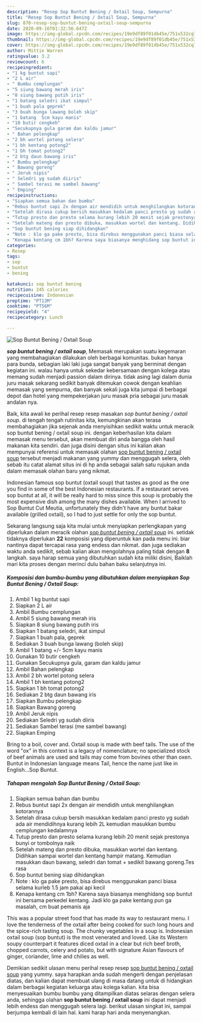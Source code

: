 ```yaml
---
description: "Resep Sop Buntut Bening / Oxtail Soup, Sempurna"
title: "Resep Sop Buntut Bening / Oxtail Soup, Sempurna"
slug: 870-resep-sop-buntut-bening-oxtail-soup-sempurna
date: 2020-09-16T01:32:56.647Z
image: https://img-global.cpcdn.com/recipes/19e9df89f01db45e/751x532cq70/sop-buntut-bening-oxtail-soup-foto-resep-utama.jpg
thumbnail: https://img-global.cpcdn.com/recipes/19e9df89f01db45e/751x532cq70/sop-buntut-bening-oxtail-soup-foto-resep-utama.jpg
cover: https://img-global.cpcdn.com/recipes/19e9df89f01db45e/751x532cq70/sop-buntut-bening-oxtail-soup-foto-resep-utama.jpg
author: Mittie Warren
ratingvalue: 3.2
reviewcount: 6
recipeingredient:
- "1 kg buntut sapi"
- "2 L air"
- " Bumbu cemplungan"
- "5 siung bawang merah iris"
- "8 siung bawang putih iris"
- "1 batang seledri ikat simpul"
- "1 buah pala geprek"
- "3 buah bunga lawang boleh skip"
- "1 batang  5cm kayu manis"
- "10 butir cengkeh"
- "Secukupnya gula garam dan kaldu jamur"
- " Bahan pelengkap"
- "2 bh wortel potong selera"
- "1 bh kentang potong2"
- "1 bh tomat potong2"
- "2 btg daun bawang iris"
- " Bumbu pelengkap"
- " Bawang goreng"
- " Jeruk nipis"
- " Seledri yg sudah diiris"
- " Sambel terasi me sambel bawang"
- " Emping"
recipeinstructions:
- "Siapkan semua bahan dan bumbu"
- "Rebus buntut sapi 2x dengan air mendidih untuk menghilangkan kotorannya"
- "Setelah dirasa cukup bersih masukkan kedalam panci presto yg sudah ada air mendidihnya kurang lebih 2L kemudian masukkan bumbu cemplungan kedalamnya"
- "Tutup presto dan presto selama kurang lebih 20 menit sejak prestonya bunyi or tombolnya naik"
- "Setelah mateng dan presto dibuka, masukkan wortel dan kentang. Didihkan sampai wortel dan kentang hampir matang. Kemudian masukkan daun bawang, seledri dan tomat + sedikit bawang goreng.Tes rasa"
- "Sop buntut bening siap dihidangkan"
- "Note : klo ga pake presto, bisa direbus menggunakan panci biasa selama kurleb 1.5 jam pakai api kecil"
- "Kenapa kentang cm 1bh? Karena saya biasanya menghidang sop buntut ini bersama perkedel kentang. Jadi klo ga pake kentang pun ga masalah, cm buat pemanis aja"
categories:
- Resep
tags:
- sop
- buntut
- bening

katakunci: sop buntut bening 
nutrition: 245 calories
recipecuisine: Indonesian
preptime: "PT13M"
cooktime: "PT56M"
recipeyield: "4"
recipecategory: Lunch

---
```



![Sop Buntut Bening / Oxtail Soup](https://img-global.cpcdn.com/recipes/19e9df89f01db45e/751x532cq70/sop-buntut-bening-oxtail-soup-foto-resep-utama.jpg)

<b><i>sop buntut bening / oxtail soup</i></b>, Memasak merupakan suatu kegemaran yang membahagiakan dilakukan oleh berbagai komunitas. bukan hanya para bunda, sebagian laki laki juga sangat banyak yang berminat dengan kegiatan ini. walau hanya untuk sekedar kebersamaan dengan kolega atau memang sudah menjadi passion dalam dirinya. tidak asing lagi dalam dunia juru masak sekarang sedikit banyak ditemukan cowok dengan keahlian memasak yang sempurna, dan banyak sekali juga kita jumpai di berbagai depot dan hotel yang mempekerjakan juru masak pria sebagai juru masak andalan nya.

Baik, kita awali ke perihal resep resep masakan <i>sop buntut bening / oxtail soup</i>. di tengah tengah rutinitas kita, kemungkinan akan terasa membahagiakan jika sejenak anda menyisihkan sedikit waktu untuk meracik sop buntut bening / oxtail soup ini. dengan keberhasilan kita dalam memasak menu tersebut, akan membuat diri anda bangga oleh hasil makanan kita sendiri. dan juga disini dengan situs ini kalian akan mempunyai referensi untuk memasak olahan <u>sop buntut bening / oxtail soup</u> tersebut menjadi makanan yang yummy dan menggugah selera, oleh sebab itu catat alamat situs ini di hp anda sebagai salah satu rujukan anda dalam memasak olahan baru yang nikmat.

Indonesian famous sop buntut (oxtail soup) that tastes as good as the one you find in some of the best Indonesian restaurants. If a restaurant serves sop buntut at all, it will be really hard to miss since this soup is probably the most expensive dish among the many dishes available. When I arrived to Sop Buntut Cut Meutia, unfortunately they didn&#39;t have any buntut bakar available (grilled oxtail), so I had to just settle for only the sop buntut.


Sekarang langsung saja kita mulai untuk menyiapkan perlengkapan yang diperlukan dalam meracik olahan <u><i>sop buntut bening / oxtail soup</i></u> ini. setidak tidaknya diperlukan <b>22</b> komposisi yang diperuntuk kan pada menu ini. biar nantinya dapat tercapai rasa yang endess dan nikmat. dan juga sediakan waktu anda sedikit, sebab kalian akan mengolahnya paling tidak dengan <b>8</b> langkah. saya harap semua yang dibutuhkan sudah kita miliki disini, Baiklah mari kita proses dengan merinci dulu bahan baku selanjutnya ini.

<!--inarticleads1-->

##### Komposisi dan bumbu-bumbu yang dibutuhkan dalam menyiapkan Sop Buntut Bening / Oxtail Soup:

1. Ambil 1 kg buntut sapi
1. Siapkan 2 L air
1. Ambil  Bumbu cemplungan
1. Ambil 5 siung bawang merah iris
1. Siapkan 8 siung bawang putih iris
1. Siapkan 1 batang seledri, ikat simpul
1. Siapkan 1 buah pala, geprek
1. Sediakan 3 buah bunga lawang (boleh skip)
1. Ambil 1 batang +/- 5cm kayu manis
1. Gunakan 10 butir cengkeh
1. Gunakan Secukupnya gula, garam dan kaldu jamur
1. Ambil  Bahan pelengkap
1. Ambil 2 bh wortel potong selera
1. Ambil 1 bh kentang potong2
1. Siapkan 1 bh tomat potong2
1. Sediakan 2 btg daun bawang iris
1. Siapkan  Bumbu pelengkap
1. Siapkan  Bawang goreng
1. Ambil  Jeruk nipis
1. Sediakan  Seledri yg sudah diiris
1. Sediakan  Sambel terasi (me sambel bawang)
1. Siapkan  Emping


Bring to a boil, cover and. Oxtail soup is made with beef tails. The use of the word &#34;ox&#34; in this context is a legacy of nomenclature; no specialized stock of beef animals are used and tails may come from bovines other than oxen. Buntut in Indonesian language means Tail, hence the name just like in English…Sop Buntut. 

<!--inarticleads2-->

##### Tahapan mengolah Sop Buntut Bening / Oxtail Soup:

1. Siapkan semua bahan dan bumbu
1. Rebus buntut sapi 2x dengan air mendidih untuk menghilangkan kotorannya
1. Setelah dirasa cukup bersih masukkan kedalam panci presto yg sudah ada air mendidihnya kurang lebih 2L kemudian masukkan bumbu cemplungan kedalamnya
1. Tutup presto dan presto selama kurang lebih 20 menit sejak prestonya bunyi or tombolnya naik
1. Setelah mateng dan presto dibuka, masukkan wortel dan kentang. Didihkan sampai wortel dan kentang hampir matang. Kemudian masukkan daun bawang, seledri dan tomat + sedikit bawang goreng.Tes rasa
1. Sop buntut bening siap dihidangkan
1. Note : klo ga pake presto, bisa direbus menggunakan panci biasa selama kurleb 1.5 jam pakai api kecil
1. Kenapa kentang cm 1bh? Karena saya biasanya menghidang sop buntut ini bersama perkedel kentang. Jadi klo ga pake kentang pun ga masalah, cm buat pemanis aja


This was a popular street food that has made its way to restaurant menu. I love the tenderness of the oxtail after being cooked for such long hours and the spice-rich tasting soup. The chunky vegetables in a soup is. Indonesian oxtail soup (sop buntut) is the most venerated and loved. Like its Western soupy counterpart it features diced oxtail in a clear but rich beef broth, chopped carrots, celery and potato, but with signature Asian flavours of ginger, coriander, lime and chilies as well. 

Demikian sedikit ulasan menu perihal resep resep <u>sop buntut bening / oxtail soup</u> yang yummy. saya harapkan anda sudah mengerti dengan penjelasan diatas, dan kalian dapat membuat ulang di masa datang untuk di hidangkan dalam berbagai kegiatan keluarga atau kolega kalian. kita bisa menyesuaikan bumbu bumbu yang ditampilkan diatas selaras dengan selera anda, sehingga olahan <b>sop buntut bening / oxtail soup</b> ini dapat menjadi lebih endess dan menggugah selera lagi. berikut ulasan singkat ini, sampai berjumpa kembali di lain hal. kami harap hari anda menyenangkan.

